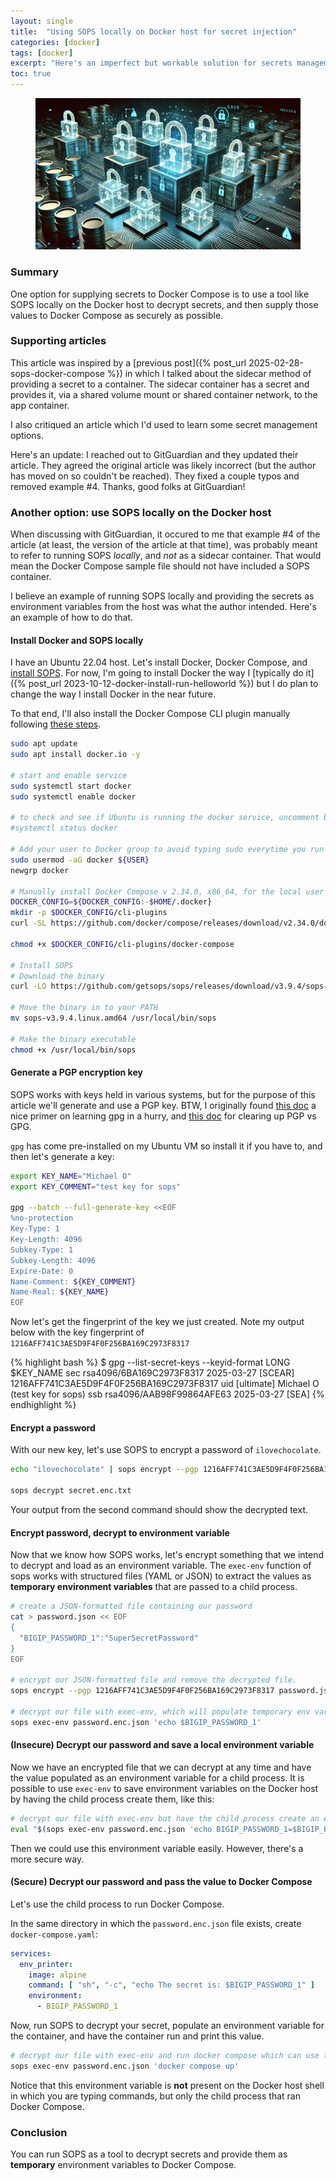 ```yaml
---
layout: single
title:  "Using SOPS locally on Docker host for secret injection"
categories: [docker]
tags: [docker]
excerpt: "Here's an imperfect but workable solution for secrets management using SOPS and Docker Compose" #this is a custom variable meant for a short description to be displayed on home page
toc: true
---
```

<figure>
    <a href="/assets/sops-docker-compose-2/containers_and_secrets.webp"><img src="/assets/sops-docker-compose-2/containers_and_secrets.webp"></a>
</figure>

### Summary
One option for supplying secrets to Docker Compose is to use a tool like SOPS locally on the Docker host to decrypt secrets, and then supply those values to Docker Compose as securely as possible.

### Supporting articles
This article was inspired by a [previous post]({% post_url 2025-02-28-sops-docker-compose %}) in which I talked about the sidecar method of providing a secret to a container. The sidecar container has a secret and provides it, via a shared volume mount or shared container network, to the app container.

I also critiqued an article which I'd used to learn some secret management options. 

Here's an update: I reached out to GitGuardian and they updated their article. They agreed the original article was likely incorrect (but the author has moved on so couldn't be reached). They fixed a couple typos and removed example #4. Thanks, good folks at GitGuardian!

### Another option: use SOPS locally on the Docker host
When discussing with GitGuardian, it occured to me that example #4 of the article (at least, the version of the article at that time), was probably meant to refer to running SOPS *locally*, and *not* as a sidecar container. That would mean the Docker Compose sample file should not have included a SOPS container. 

I believe an example of running SOPS locally and providing the secrets as environment variables from the host was what the author intended. Here's an example of how to do that.

#### Install Docker and SOPS locally
I have an Ubuntu 22.04 host. Let's install Docker, Docker Compose, and [install SOPS](https://github.com/getsops/sops/releases). For now, I'm going to install Docker the way I [typically do it]({% post_url 2023-10-12-docker-install-run-helloworld %}) but I do plan to change the way I install Docker in the near future. 

To that end, I'll also install the Docker Compose CLI plugin manually following [these steps](https://docs.docker.com/compose/install/linux/#install-the-plugin-manually).

```bash
sudo apt update
sudo apt install docker.io -y

# start and enable service
sudo systemctl start docker
sudo systemctl enable docker

# to check and see if Ubuntu is running the docker service, uncomment below.
#systemctl status docker
 
# Add your user to Docker group to avoid typing sudo everytime you run docker commands.
sudo usermod -aG docker ${USER}
newgrp docker

# Manually install Docker Compose v 2.34.0, x86_64, for the local user
DOCKER_CONFIG=${DOCKER_CONFIG:-$HOME/.docker}
mkdir -p $DOCKER_CONFIG/cli-plugins
curl -SL https://github.com/docker/compose/releases/download/v2.34.0/docker-compose-linux-x86_64 -o $DOCKER_CONFIG/cli-plugins/docker-compose

chmod +x $DOCKER_CONFIG/cli-plugins/docker-compose

# Install SOPS
# Download the binary
curl -LO https://github.com/getsops/sops/releases/download/v3.9.4/sops-v3.9.4.linux.amd64

# Move the binary in to your PATH
mv sops-v3.9.4.linux.amd64 /usr/local/bin/sops

# Make the binary executable
chmod +x /usr/local/bin/sops
```

#### Generate a PGP encryption key
SOPS works with keys held in various systems, but for the purpose of this article we'll generate and use a PGP key. BTW, I originally found [this doc](https://gist.github.com/twolfson/01d515258eef8bdbda4f) a nice primer on learning gpg in a hurry, and [this doc](https://blog.gitguardian.com/a-comprehensive-guide-to-sops/) for clearing up PGP vs GPG.

`gpg` has come pre-installed on my Ubuntu VM so install it if you have to, and then let's generate a key:

```bash
export KEY_NAME="Michael O"
export KEY_COMMENT="test key for sops"

gpg --batch --full-generate-key <<EOF
%no-protection
Key-Type: 1
Key-Length: 4096
Subkey-Type: 1
Subkey-Length: 4096
Expire-Date: 0
Name-Comment: ${KEY_COMMENT}
Name-Real: ${KEY_NAME}
EOF
```

Now let's get the fingerprint of the key we just created. Note my output below with the key fingerprint of `1216AFF741C3AE5D9F4F0F256BA169C2973F8317`

{% highlight bash %}
$ gpg --list-secret-keys --keyid-format LONG $KEY_NAME
sec   rsa4096/6BA169C2973F8317 2025-03-27 [SCEAR]
      1216AFF741C3AE5D9F4F0F256BA169C2973F8317
uid                 [ultimate] Michael O (test key for sops)
ssb   rsa4096/AAB98F99864AFE63 2025-03-27 [SEA]
{% endhighlight %}

#### Encrypt a password
With our new key, let's use SOPS to encrypt a password of `ilovechocolate`.

```bash
echo "ilovechocolate" | sops encrypt --pgp 1216AFF741C3AE5D9F4F0F256BA169C2973F8317 /dev/stdin > secret.enc.txt

sops decrypt secret.enc.txt
```

Your output from the second command should show the decrypted text.

#### Encrypt password, decrypt to environment variable
Now that we know how SOPS works, let's encrypt something that we intend to decrypt and load as an environment variable. The `exec-env` function of sops works with structured files (YAML or JSON) to extract the values as **temporary environment variables** that are passed to a child process.

```bash
# create a JSON-formatted file containing our password
cat > password.json << EOF
{
  "BIGIP_PASSWORD_1":"SuperSecretPassword"
}
EOF

# encrypt our JSON-formatted file and remove the decrypted file.
sops encrypt --pgp 1216AFF741C3AE5D9F4F0F256BA169C2973F8317 password.json > password.enc.json && rm password.json

# decrypt our file with exec-env, which will populate temporary env vars for the child process
sops exec-env password.enc.json 'echo $BIGIP_PASSWORD_1'
```

#### (Insecure) Decrypt our password and save a local environment variable
Now we have an encrypted file that we can decrypt at any time and have the value populated as an environment variable for a child process. It is possible to use `exec-env` to save environment variables on the Docker host by having the child process create them, like this:

```bash
# decrypt our file with exec-env but have the child process create an env var in the open shell
eval "$(sops exec-env password.enc.json 'echo BIGIP_PASSWORD_1=$BIGIP_PASSWORD_1')"
```

Then we could use this environment variable easily. However, there's a more secure way.

#### (Secure) Decrypt our password and pass the value to Docker Compose
Let's use the child process to run Docker Compose.

In the same directory in which the `password.enc.json` file exists, create `docker-compose.yaml`:

```yaml
services:
  env_printer:
    image: alpine
    command: [ "sh", "-c", "echo The secret is: $BIGIP_PASSWORD_1" ]
    environment:
      - BIGIP_PASSWORD_1

```

Now, run SOPS to decrypt your secret, populate an environment variable for the container, and have the container run and print this value.

```bash
# decrypt our file with exec-env and run docker compose which can use these temporary env vars.
sops exec-env password.enc.json 'docker compose up'
```

Notice that this environment variable is **not** present on the Docker host shell in which you are typing commands, but only the child process that ran Docker Compose.

### Conclusion
You can run SOPS as a tool to decrypt secrets and provide them as **temporary** environment variables to Docker Compose.